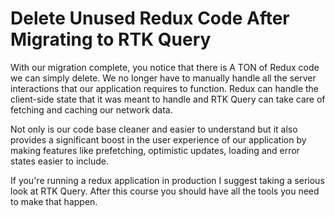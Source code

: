 # Delete Unused Redux Code After Migrating to RTK Query

With our migration complete, you notice that there is A TON of Redux code we can simply delete. We no longer have to manually handle all the server interactions that our application requires to function. Redux can handle the client-side state that it was meant to handle and RTK Query can take care of fetching and caching our network data.

Not only is our code base cleaner and easier to understand but it also provides a significant boost in the user experience of our application by making features like prefetching, optimistic updates, loading and error states easier to include.

If you're running a redux application in production I suggest taking a serious look at RTK Query. After this course you should have all the tools you need to make that happen.
